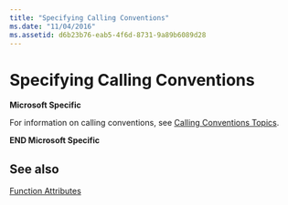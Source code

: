 ```yaml
---
title: "Specifying Calling Conventions"
ms.date: "11/04/2016"
ms.assetid: d6b23b76-eab5-4f6d-8731-9a89b6089d28
---
```

# Specifying Calling Conventions

**Microsoft Specific**

For information on calling conventions, see [Calling Conventions Topics](../cpp/calling-conventions.md).

**END Microsoft Specific**

## See also

[Function Attributes](../c-language/function-attributes.md)
